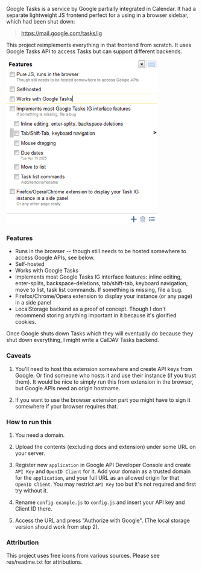 Google Tasks is a service by Google partially integrated in Calendar. It had a separate lightweight JS frontend perfect for a using in a browser sidebar, which had been shut down:

> https://mail.google.com/tasks/ig

This project reimplements everything in that frontend from scratch. It uses Google Tasks API to access Tasks but can support different backends.

![Screenshot](docs/screen-features.png)


### Features
* Runs in the browser -- though still needs to be hosted somewhere to access Google APIs, see below.
* Self-hosted
* Works with Google Tasks
* Implements most Google Tasks IG interface features: inline editing, enter-splits, backspace-deletions, tab/shift-tab, keyboard navigation, move to list, task list commands. If something is missing, file a bug.
* Firefox/Chrome/Opera extension to display your instance (or any page) in a side panel
* LocalStorage backend as a proof of concept. Though I don't recommend storing anything important in it because it's glorified cookies.

Once Google shuts down Tasks which they will eventually do because they shut down everything, I might write a CalDAV Tasks backend.

### Caveats

1. You'll need to host this extension somewhere and create API keys from Google. Or find someone who hosts it and use their instance (if you trust them).
  It would be nice to simply run this from extension in the browser, but Google APIs need an origin hostname.

2. If you want to use the browser extension part you might have to sign it somewhere if your browser requires that.


### How to run this

1. You need a domain.

2. Upload the contents (excluding docs and extension) under some URL on your server.

3. Register new ``application`` in Google API Developer Console and create ``API Key`` and ``OpenID Client`` for it. Add your domain as a trusted domain for the ``application``, and your full URL as an allowed origin for that ``OpenID Client``. You may restrict ``API Key`` too but it's not required and first try without it.

4. Rename ``config-example.js`` to ``config.js`` and insert your API key and Client ID there.

5. Access the URL and press "Authorize with Google". (The local storage version should work from step 2).


### Attribution
This project uses free icons from various sources. Please see res/readme.txt for attributions.
